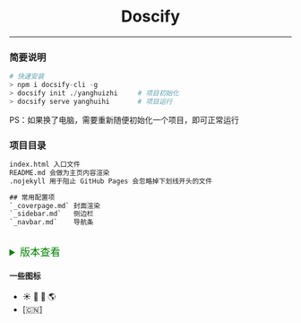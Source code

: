 <html>
<div style="text-align:center;">
<h1>
    Doscify
</h1>
</div>
</html>

---

### 简要说明
```python
# 快速安装
> npm i docsify-cli -g
> docsify init ./yanghuizhi     # 项目初始化
> docsify serve yanghuihi       # 项目运行
```
PS：如果换了电脑，需要重新随便初始化一个项目，即可正常运行

### 项目目录
```html
index.html 入口文件
README.md 会做为主页内容渲染
.nojekyll 用于阻止 GitHub Pages 会忽略掉下划线开头的文件

## 常用配置项
`_coverpage.md` 封面渲染
`_sidebar.md`   侧边栏
`_navbar.md`    导航条
```

<br/>
<details>
<summary style="color:green; font-size:18px">版本查看</summary>

```markdown
>> docsify -v
docsify-cli version:
  4.4.4

>> npm -v
8.5.0
```

</details>

#### 一些图标
* :sunny: :sunflower: :crescent_moon: :earth_americas:
* [:cn:]